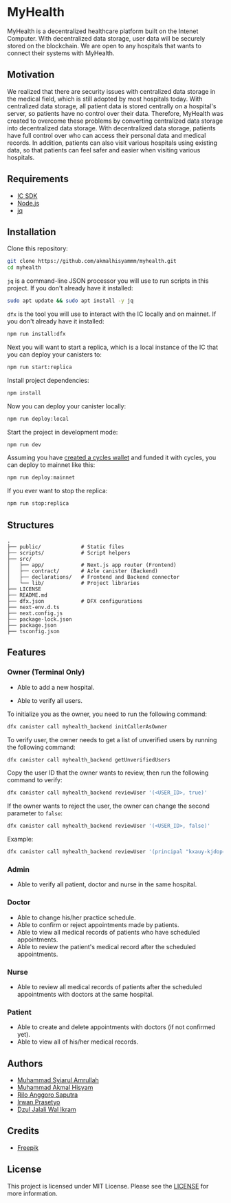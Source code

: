 # MyHealth

MyHealth is a decentralized healthcare platform built on the Intenet Computer. With decentralized data storage, user data will be securely stored on the blockchain. We are open to any hospitals that wants to connect their systems with MyHealth.

## Motivation

We realized that there are security issues with centralized data storage in the medical field, which is still adopted by most hospitals today. With centralized data storage, all patient data is stored centrally on a hospital's server, so patients have no control over their data. Therefore, MyHealth was created to overcome these problems by converting centralized data storage into decentralized data storage. With decentralized data storage, patients have full control over who can access their personal data and medical records. In addition, patients can also visit various hospitals using existing data, so that patients can feel safer and easier when visiting various hospitals.

## Requirements

- [IC SDK](https://internetcomputer.org/docs/current/developer-docs/setup/quickstart)
- [Node.js](https://nodejs.org/en/)
- [jq](https://jqlang.github.io/jq/)

## Installation

Clone this repository:

```bash
git clone https://github.com/akmalhisyammm/myhealth.git
cd myhealth
```

`jq` is a command-line JSON processor you will use to run scripts in this project. If you don't already have it installed:

```bash
sudo apt update && sudo apt install -y jq
```

`dfx` is the tool you will use to interact with the IC locally and on mainnet. If you don't already have it installed:

```bash
npm run install:dfx
```

Next you will want to start a replica, which is a local instance of the IC that you can deploy your canisters to:

```bash
npm run start:replica
```

Install project dependencies:

```bash
npm install
```

Now you can deploy your canister locally:

```bash
npm run deploy:local
```

Start the project in development mode:

```bash
npm run dev
```

Assuming you have [created a cycles wallet](https://internetcomputer.org/docs/current/developer-docs/quickstart/network-quickstart) and funded it with cycles, you can deploy to mainnet like this:

```bash
npm run deploy:mainnet
```

If you ever want to stop the replica:

```bash
npm run stop:replica
```

## Structures

```
.
├── public/             # Static files
├── scripts/            # Script helpers
├── src/
│   ├── app/            # Next.js app router (Frontend)
│   ├── contract/       # Azle canister (Backend)
│   ├── declarations/   # Frontend and Backend connector
│   └── lib/            # Project libraries
├── LICENSE
├── README.md
├── dfx.json            # DFX configurations
├── next-env.d.ts
├── next.config.js
├── package-lock.json
├── package.json
├── tsconfig.json
```

## Features

### Owner (Terminal Only)

- Able to add a new hospital.

- Able to verify all users.

To initialize you as the owner, you need to run the following command:

```bash
dfx canister call myhealth_backend initCallerAsOwner
```

To verify user, the owner needs to get a list of unverified users by running the following command:

```bash
dfx canister call myhealth_backend getUnverifiedUsers
```

Copy the user ID that the owner wants to review, then run the following command to verify:

```bash
dfx canister call myhealth_backend reviewUser '(<USER_ID>, true)'
```

If the owner wants to reject the user, the owner can change the second parameter to `false`:

```bash
dfx canister call myhealth_backend reviewUser '(<USER_ID>, false)'
```

Example:

```bash
dfx canister call myhealth_backend reviewUser '(principal "kxauy-kjdop-wjmxk-i2mvu-x5d5o-oljmp-mawxf-lax7h-bhfzx-5zzao-gae", true)'
```

### Admin

- Able to verify all patient, doctor and nurse in the same hospital.

### Doctor

- Able to change his/her practice schedule.
- Able to confirm or reject appointments made by patients.
- Able to view all medical records of patients who have scheduled appointments.
- Able to review the patient's medical record after the scheduled appointments.

### Nurse

- Able to review all medical records of patients after the scheduled appointments with doctors at the same hospital.

### Patient

- Able to create and delete appointments with doctors (if not confirmed yet).
- Able to view all of his/her medical records.

## Authors

- [Muhammad Syiarul Amrullah](https://github.com/muhammadarl)
- [Muhammad Akmal Hisyam](https://github.com/akmalhisyammm)
- [Rilo Anggoro Saputra](https://github.com/riloanggoro)
- [Irwan Prasetyo](https://github.com/vroken)
- [Dzul Jalali Wal Ikram](https://github.com/DzulJalali)

## Credits

- [Freepik](https://www.freepik.com/)

## License

This project is licensed under MIT License. Please see the [LICENSE](./LICENSE) for more information.
